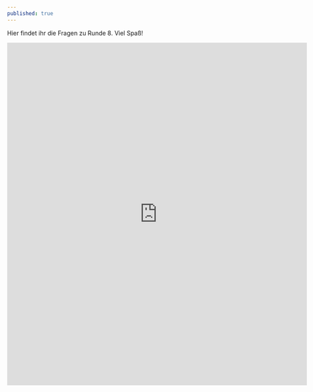 ```yaml
---
published: true
---
```

Hier findet ihr die Fragen zu Runde 8. Viel Spaß!

<iframe src="https://forms.gle/8rrK2wRj7R2mBCgS9" width="700" height="800" frameborder="0" marginheight="0" marginwidth="10"></iframe>

